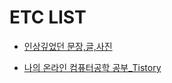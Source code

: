 # ETC LIST

  - [인상깊었던 문장,글,사진](https://github.com/SeungMin2001/TIL/blob/main/ETC/impressive.md)

  - [나의 온라인 컴퓨터공학 공부_Tistory](https://coding-groot.tistory.com/93)
